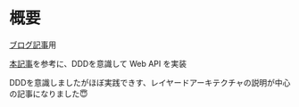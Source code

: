 
# 概要

[ブログ記事](https://yyh-gl.github.io/tech-blog/blog/go_web_api/)用

[本記事](https://www.slideshare.net/pospome/go-80591000)を参考に、DDDを意識して Web API を実装

DDDを意識しましたがほぼ実践できす、レイヤードアーキテクチャの説明が中心の記事になりました😇
